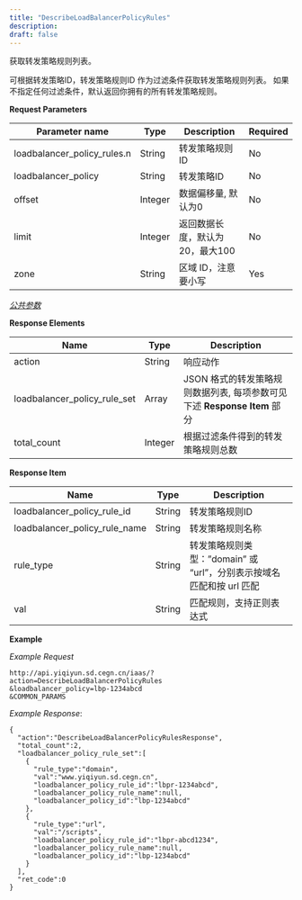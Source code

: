 ```yaml
---
title: "DescribeLoadBalancerPolicyRules"
description: 
draft: false
---
```




获取转发策略规则列表。

可根据转发策略ID，转发策略规则ID 作为过滤条件获取转发策略规则列表。 如果不指定任何过滤条件，默认返回你拥有的所有转发策略规则。

**Request Parameters**

| Parameter name | Type | Description | Required |
| --- | --- | --- | --- |
| loadbalancer_policy_rules.n | String | 转发策略规则ID | No |
| loadbalancer_policy | String | 转发策略ID | No |
| offset | Integer | 数据偏移量, 默认为0 | No |
| limit | Integer | 返回数据长度，默认为20，最大100 | No |
| zone | String | 区域 ID，注意要小写 | Yes |

[_公共参数_](../../../parameters/)

**Response Elements**

| Name | Type | Description |
| --- | --- | --- |
| action | String | 响应动作 |
| loadbalancer_policy_rule_set | Array | JSON 格式的转发策略规则数据列表, 每项参数可见下述 **Response Item** 部分|
| total_count | Integer | 根据过滤条件得到的转发策略规则总数 |

**Response Item**

| Name | Type | Description |
| --- | --- | --- |
| loadbalancer_policy_rule_id | String | 转发策略规则ID |
| loadbalancer_policy_rule_name | String | 转发策略规则名称 |
| rule_type | String | 转发策略规则类型：”domain” 或 “url”，分别表示按域名匹配和按 url 匹配 |
| val | String | 匹配规则，支持正则表达式 |

**Example**

_Example Request_

```
http://api.yiqiyun.sd.cegn.cn/iaas/?action=DescribeLoadBalancerPolicyRules
&loadbalancer_policy=lbp-1234abcd
&COMMON_PARAMS
```

_Example Response_:

```
{
  "action":"DescribeLoadBalancerPolicyRulesResponse",
  "total_count":2,
  "loadbalancer_policy_rule_set":[
    {
      "rule_type":"domain",
      "val":"www.yiqiyun.sd.cegn.cn",
      "loadbalancer_policy_rule_id":"lbpr-1234abcd",
      "loadbalancer_policy_rule_name":null,
      "loadbalancer_policy_id":"lbp-1234abcd"
    },
    {
      "rule_type":"url",
      "val":"/scripts",
      "loadbalancer_policy_rule_id":"lbpr-abcd1234",
      "loadbalancer_policy_rule_name":null,
      "loadbalancer_policy_id":"lbp-1234abcd"
    }
  ],
  "ret_code":0
}
```
